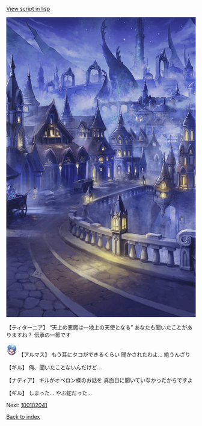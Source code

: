 [View script in lisp](../scripts/100102033.txt)

![101_city_night3.png](../images/backgrounds/101_city_night3.png)

【ティターニア】
“天上の悪魔は―地上の天使となる”
あなたも聞いたことがありますね？
伝承の一節です

<img src="../images/units/3103811.png" alt="3103811.png" height="34"/>
【アルマス】
もう耳にタコができるくらい
聞かされたわよ…
絶うんざり

【ギル】
俺、聞いたことないんだけど…

【ナディア】
ギルがオベロン様のお話を
真面目に聞いていなかったからですよ

【ギル】
しまった…
やぶ蛇だった…


Next: [100102041](100102041.md)

[Back to index](index.md)
